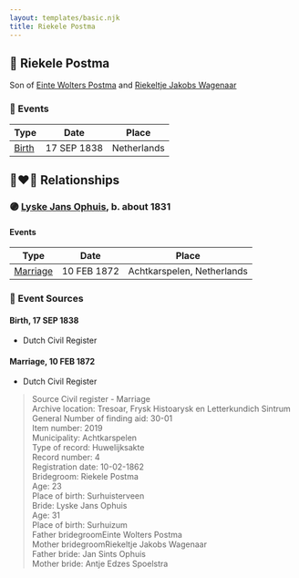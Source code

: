 ```yaml
---
layout: templates/basic.njk
title: Riekele Postma
---
```

## 🔵 Riekele Postma

Son of [Einte Wolters Postma](/people/1/18880768) and [Riekeltje Jakobs Wagenaar](/people/7/77820694)

### 📆 Events

Type | Date | Place
------ | ------ | ------
[Birth](#event-c1e4d44a-ed02-48d4-9231-c63d4105b81d) | 17 SEP 1838 | Netherlands

## 👩‍❤️‍👨 Relationships

### 🟣 [Lyske Jans Ophuis](/people/8/80682261), b. about 1831

#### Events

Type | Date | Place
------ | ------ | ------
[Marriage](#event-166368e3-b7a1-402c-a466-9094fa10f32d) | 10 FEB 1872 | Achtkarspelen, Netherlands
### 📰 Event Sources

#### <a id="event-c1e4d44a-ed02-48d4-9231-c63d4105b81d"></a> Birth, 17 SEP 1838
* Dutch Civil Register
#### <a id="event-166368e3-b7a1-402c-a466-9094fa10f32d"></a> Marriage, 10 FEB 1872
* Dutch Civil Register
>   
  > Source Civil register - Marriage  
  > Archive location: Tresoar, Frysk Histoarysk en Letterkundich Sintrum  
  > General Number of finding aid: 30-01  
  > Item number: 2019  
  > Municipality: Achtkarspelen  
  > Type of record: Huwelijksakte  
  > Record number: 4  
  > Registration date: 10-02-1862  
  > Bridegroom: Riekele Postma  
  > Age: 23  
  > Place of birth: Surhuisterveen  
  > Bride: Lyske Jans Ophuis  
  > Age: 31  
  > Place of birth: Surhuizum  
  > Father bridegroomEinte Wolters Postma  
  > Mother bridegroomRiekeltje Jakobs Wagenaar  
  > Father bride: Jan Sints Ophuis  
  > Mother bride: Antje Edzes Spoelstra
